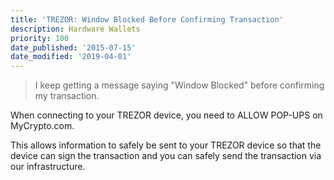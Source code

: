 ```yaml
---
title: 'TREZOR: Window Blocked Before Confirming Transaction'
description: Hardware Wallets
priority: 100
date_published: '2015-07-15'
date_modified: '2019-04-01'
---
```


> I keep getting a message saying "Window Blocked" before confirming my transaction.

When connecting to your TREZOR device, you need to ALLOW POP-UPS on MyCrypto.com.

This allows information to safely be sent to your TREZOR device so that the device can sign the transaction and you can safely send the transaction via our infrastructure.

